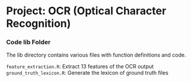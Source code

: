 # Project: OCR (Optical Character Recognition) 

### Code lib Folder

The lib directory contains various files with function definitions and code.

`feature_extraction.R`: Extract 13 features of the OCR output
`ground_truth_lexicon.R`: Generate the lexicon of ground truth files
